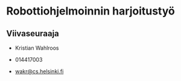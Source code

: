 # Robottiohjelmoinnin harjoitustyö

## Viivaseuraaja

* Kristian Wahlroos
* 014417003

* wakr@cs.helsinki.fi


